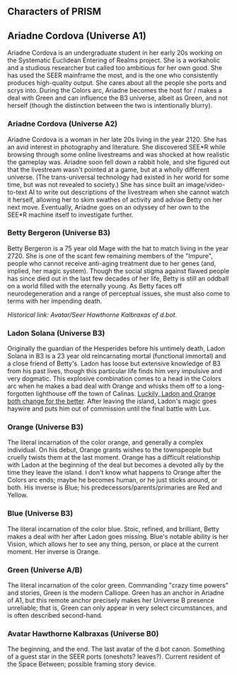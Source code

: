 ## Characters of PRISM

## Ariadne Cordova (Universe A1)

Ariadne Cordova is an undergraduate student in her early 20s working on the Systematic Euclidean Entering of Realms project. She is a workaholic and a studious researcher but called too ambitious for her own good. She has used the SEER mainframe the most, and is the one who consistently produces high-quality output. She cares about all the people she ports and scrys into. During the Colors arc, Ariadne becomes the host for / makes a deal with Green and can influence the B3 universe, albeit as Green, and not herself (though the distinction between the two is intentionally blurry).

### Ariadne Cordova (Universe A2)

Ariadne Cordova is a woman in her late 20s living in the year 2120. She has an avid interest in photography and literature. She discovered SEE\*R while browsing through some online livestreams and was shocked at how realistic the gameplay was. Ariadne soon fell down a rabbit hole, and she figured out that the livestream wasn't pointed at a game, but at a wholly different universe. (The trans-universal technology had existed in her world for some time, but was not revealed to society.) She has since built an image/video-to-text AI to write out descriptions of the livestream when she cannot watch it herself, allowing her to skim swathes of activity and advise Betty on her next move. Eventually, Ariadne goes on an odyssey of her own to the SEE\*R machine itself to investigate further.

### Betty Bergeron (Universe B3)

Betty Bergeron is a 75 year old Mage with the hat to match living in the year 2720. She is one of the scant few remaining members of the "Impure", people who cannot receive anti-aging treatment due to her genes (and, implied, her magic system). Though the social stigma against flawed people has since died out in the last few decades of her life, Betty is still an oddball on a world filled with the eternally young. As Betty faces off neurodegeneration and a range of perceptual issues, she must also come to terms with her impending death.

*Historical link: Avatar/Seer Hawthorne Kalbraxas of d.bot.*

### Ladon Solana (Universe B3)

Originally the guardian of the Hesperides before his untimely death, Ladon Solana in B3 is a 23 year old reincarnating mortal (functional immortal) and a close friend of Betty's. Ladon has loose but extensive knowledge of B3 from his past lives, though this particular life finds him very impulsive and very dogmatic. This explosive combination comes to a head in the Colors arc when he makes a bad deal with Orange and whisks them off to a long-forgotten lighthouse off the town of Calinas. [Luckily, Ladon and Orange both change for the better](https://archiveofourown.org/works/51219757). After leaving the island, Ladon's magic goes haywire and puts him out of commission until the final battle with Lux.

### Orange (Universe B3)

The literal incarnation of the color orange, and generally a complex individual. On his debut, Orange grants wishes to the townspeople but cruelly twists them at the last moment. Orange has a difficult relationship with Ladon at the beginning of the deal but becomes a devoted ally by the time they leave the island. I don't know what happens to Orange after the Colors arc ends; maybe he becomes human, or he just sticks around, or both. His inverse is Blue; his predecessors/parents/primaries are Red and Yellow.

### Blue (Universe B3)

The literal incarnation of the color blue. Stoic, refined, and brilliant, Betty makes a deal with her after Ladon goes missing. Blue's notable ability is her Vision, which allows her to see any thing, person, or place at the current moment. Her inverse is Orange.

### Green (Universe A/B)

The literal incarnation of the color green. Commanding "crazy time powers" and stories, Green is the modern Calliope. Green has an anchor in Ariadne of A1, but this remote anchor precisely makes her Universe B presence unreliable; that is, Green can only appear in very select circumstances, and is often described second-hand.

### Avatar Hawthorne Kalbraxas (Universe B0)

The beginning, and the end. The last avatar of the d.bot canon. Something of a guest star in the SEER ports (oneshots? leaves?). Current resident of the Space Between; possible framing story device.
